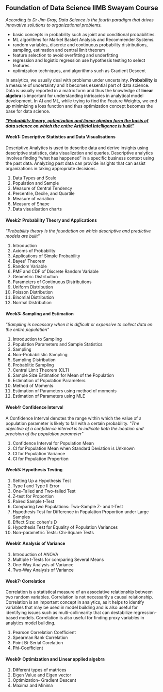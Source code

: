 ## Foundation of Data Science IIMB Swayam Course

*According to Dr Jim Gray, Data Science is the fourth paradigm that drives innovative solutions to organizational problems.*

- basic concepts in probability such as joint and conditional probabilities.
- ML algorithms for Market Basket Analysis and Recommender Systems.
- random variables, discrete and continuous probability distributions, sampling, estimation and central limit theorem
- feature selection to avoid overfitting and underfitting
- regression and logistic regression use hypothesis testing to select features.
- optimization techniques, and algorithms such as Gradient Descent

In analytics, we usually deal with problems under uncertainty. **Probability** is a measure of uncertainty and it becomes essential part of data science. Data is usually reported in a matrix form and thus the knowledge of **linear algebra** is important for understanding intricacies in analytical model development. In AI and ML, while trying to find the Feature Weights, we end up minimizing a loss function and thus optimization concept becomes the base for data science.

[***"Probability theory, optimization and linear algebra form the basis of data science on which the entire Artificial Intelligence is built"***
](https://youtu.be/RIemQmILFhM)

#### Week1: Descriptive Statistics and Data Visualisations
Descriptive Analytics is used to describe data and derive insights using descriptive statistics, data visualization and queries. Descriptive analytics involves finding “what has happened” in a specific business context using the past data. Analyzing past data can provide insights that can assist organizations in taking appropriate decisions.

1. Data Types and Scale
2. Population and Sample
3. Measure of Central Tendency
4. Percentile, Decile, and Quartile
5. Measure of variation
6. Measure of Shape
7. Data visualisation charts

#### Week2: Probability Theory and Applications
*"Probability theory is the foundation on which descriptive and predictive models are built"*

1. Introduction
2. Axioms of Probability
3. Applications of Simple Probability
4. Bayes' Theorem
5. Random Variable
6. PMF and CDF of Discrete Random Variable
7. Geometric Distribution
8. Parameters of Continuous Distributions
9. Uniform Distribution
10. Poisson Distribution
11. Binomial Distribution
12. Normal Distribution

#### Week3: Sampling and Estimation
*"Sampling is necessary when it is difficult or expensive to collect data on the entire population"*

1. Introduction to Sampling
2. Population Parameters and Sample Statistics
3. Sampling
4. Non-Probabilistic Sampling
5. Sampling Distribution
6. Probablitic Sampling
7. Central Limit Theorem (CLT)
8. Sample Size Estimation for Mean of the Population
9. Estimation of Population Parameters
10. Method of Moments
11. Estimation of Parameters using method of moments
12. Estimation of Parameters using MLE

#### Week4: Confidence Interval
A Confidence Interval denotes the range within which the value of a population parameter is likely to fall with a certain probability.
*"The objective of a confidence interval is to indicate both the location and precision of the population parameter"*

1. Confidence Interval for Population Mean
2. CI for Population Mean when Standard Deviation is Unknown
3. CI for Population Variance
4. CI for Population Proportion

#### Week5: Hypothesis Testing

1. Setting Up a Hypothesis Test
2. Type I and Type II Error
3. One-Tailed and Two-tailed Test
4. Z-test for Proportion
5. Paired Sample t-Test
6. Comparing two Populations: Two-Sample Z- and t-Test
7. Hypothesis Test for Difference in Population Proportion under Large Samples
8. Effect Size: cohen's D
9. Hypothesis Test for Equality of Population Variances
10. Non-parametric Tests: Chi-Square Tests

#### Week6: Analysis of Variance

1. Introduction of ANOVA
2. Multiple t-Tests for comparing Several Means
3. One-Way Analysis of Variance
4. Two-Way Analysis of Variance

#### Week7: Correlation
Correlation is a statistical measure of an associative relationship between two random variables. Correlation is not necessarily a causal relationship. Correlation is an important concept in analytics, as it helps to identify variables that may be used in model building and is also useful for identifying issues such as multi-collinearity that can destabilize regression-based models. Correlation is also useful for finding proxy variables in analytics model building.

1. Pearson Correlation Coefficient
2. Spearman Rank Correlation
3. Point Bi-Serial Corelation
4. Phi-Coefficient


#### Week8: Optimization and Linear applied algebra
1. Different types of matrices
2. Eigen Value and Eigen vector
3. Optimization- Gradient Descent
4. Maxima and Minima
